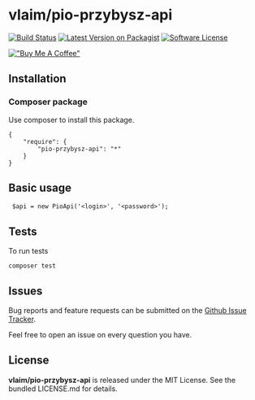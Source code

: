 # vlaim/pio-przybysz-api

[![Build Status][ico-ci]](link-ci)
[![Latest Version on Packagist][ico-version]][link-packagist]
[![Software License][ico-license]](LICENSE.md)

[!["Buy Me A Coffee"](https://www.buymeacoffee.com/assets/img/custom_images/orange_img.png)](https://www.buymeacoffee.com/vlaim)

## Installation

### Composer package
Use composer to install this package.

```
{
    "require": {
        "pio-przybysz-api": "*"
    }
}
```


## Basic usage 

```
 $api = new PioApi('<login>', '<password>');
```

## Tests

To run tests
```
composer test
```

## Issues

Bug reports and feature requests can be submitted on the [Github Issue Tracker](link-github). 

Feel free to open an issue on every question you have.


## License

**vlaim/pio-przybysz-api** is released under the MIT License. See the bundled LICENSE.md for details.

[link-github]: https://github.com/vlaim/pio-przybysz-api
[link-packagist]: https://packagist.org/packages/vlaim/pio-przybysz-api

[ico-version]: https://img.shields.io/packagist/v/vlaim/pio-przybysz-api.svg?style=flat-square
[ico-license]: https://img.shields.io/badge/license-MIT-brightgreen.svg?style=flat-square
[ico-ci]: https://travis-ci.com/vlaim/pio-przybysz-api.svg?token=yjpboQ1s7oorxyxVXyou&branch=master
[link-ci]: https://travis-ci.com/vlaim/pio-przybysz-api